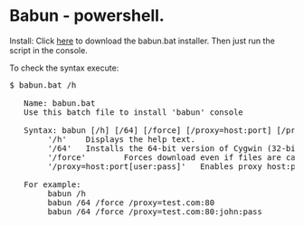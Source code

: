 # Babun - powershell.

Install:
Click [here](https://github.com/reficio/babun/raw/master/babun.bat)  to download the babun.bat installer. 
Then just run the script in the console.

To check the syntax execute:
<pre>
$ babun.bat /h

   Name: babun.bat
   Use this batch file to install 'babun' console

   Syntax: babun [/h] [/64] [/force] [/proxy=host:port] [/proxy_cred=user:pass]
        '/h'    Displays the help text.
        '/64'   Installs the 64-bit version of Cygwin (32-bit is the default)
        '/force'        Forces download even if files are cached.
        '/proxy=host:port[user:pass]'   Enables proxy host:port

   For example:
        babun /h
        babun /64 /force /proxy=test.com:80
        babun /64 /force /proxy=test.com:80:john:pass
</pre>